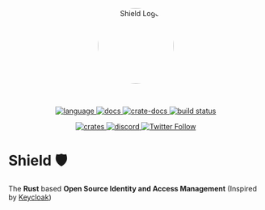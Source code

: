 <p align="center">
<img style="border-radius: 100%; height: 150px; width: 150px;" width="300" src="https://avatars.githubusercontent.com/u/146738056?s=400&u=b522593c40f58d23186890a52cf989a904ee130c&v=4" alt="Shield Logo"/>
</p>
<br>
<p align="center">
  <a href="https://github.com/AutomationTank/shield/search?l=rust">
    <img alt="language" src="https://img.shields.io/badge/language-Rust-orange.svg">
  </a>
  <a href="https://docs.shield.rs/">
    <img alt="docs" src="https://img.shields.io/badge/🛡️-docs.shield.rs-cyan">
  </a>
  <a href="https://docs.rs/rust-shield">
    <img alt="crate-docs" src="https://img.shields.io/badge/docs-docs.rs-orange?logo=rust">
  </a>
  <a href="https://circleci.com/gh/AutomationTank/shield">
    <img alt="build status" src="https://circleci.com/gh/AutomationTank/shield.svg?style=shield"/>
  </a>
</p>
<p align="center">
  <a href="https://crates.io/crates/rust-shield">
    <img alt="crates" src="https://img.shields.io/crates/d/rust-shield">
  </a>
  <a href="https://discord.gg/geWjd2hR">
    <img alt="discord" src="https://img.shields.io/discord/1159247000093609994?logo=discord"/>
  </a>
  <a href="https://twitter.com/rustsea_hq">
    <img alt="Twitter Follow" src="https://img.shields.io/twitter/follow/rustsea_hq">
  </a>
</p>
<!-- markdownlint-restore -->

# Shield 🛡️
The **Rust** based **Open Source Identity and Access Management** (Inspired by [Keycloak](https://www.keycloak.org))
